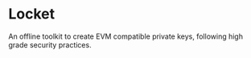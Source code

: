 # Locket
An offline toolkit to create EVM compatible private keys, following high grade security practices.
